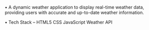• A dynamic weather application to display real-time weather data, providing users with accurate and up-to-date weather information.

• Tech Stack – 
HTML5
CSS
JavaScript
Weather API
